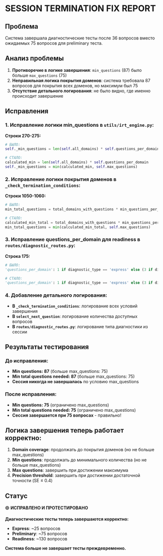 # SESSION TERMINATION FIX REPORT

## Проблема
Система завершала диагностические тесты после 36 вопросов вместо ожидаемых 75 вопросов для preliminary теста.

## Анализ проблемы
1. **Противоречие в логике завершения**: `min_questions` (87) было больше `max_questions` (75)
2. **Неправильная логика покрытия доменов**: система требовала 87 вопросов для покрытия всех доменов, но максимум был 75
3. **Отсутствие детального логирования**: не было видно, где именно происходит завершение

## Исправления

### 1. Исправление логики min_questions в `utils/irt_engine.py`:

**Строки 270-275:**
```python
# БЫЛО:
self._min_questions = len(self.all_domains) * self.questions_per_domain

# СТАЛО:
calculated_min = len(self.all_domains) * self.questions_per_domain
self._min_questions = min(calculated_min, self.max_questions)
```

### 2. Исправление логики покрытия доменов в `_check_termination_conditions`:

**Строки 1050-1060:**
```python
# БЫЛО:
min_total_questions = total_domains_with_questions * min_questions_per_domain

# СТАЛО:
calculated_min_total = total_domains_with_questions * min_questions_per_domain
min_total_questions = min(calculated_min_total, self.max_questions)
```

### 3. Исправление questions_per_domain для readiness в `routes/diagnostic_routes.py`:

**Строка 175:**
```python
# БЫЛО:
'questions_per_domain': 1 if diagnostic_type == 'express' else (3 if diagnostic_type == 'preliminary' else 5),

# СТАЛО:
'questions_per_domain': 1 if diagnostic_type == 'express' else (3 if diagnostic_type == 'preliminary' else 6),
```

### 4. Добавление детального логирования:

- **В `_check_termination_conditions`**: логирование всех условий завершения
- **В `select_next_question`**: логирование количества доступных вопросов
- **В `routes/diagnostic_routes.py`**: логирование типа диагностики из сессии

## Результаты тестирования

### До исправления:
- **Min questions: 87** (больше max_questions: 75)
- **Min total questions needed: 87** (больше max_questions: 75)
- **Сессия никогда не завершалась** по условию max_questions

### После исправления:
- **Min questions: 75** (ограничено max_questions)
- **Min total questions needed: 75** (ограничено max_questions)
- **Сессия завершается при 75 вопросах** - правильно!

## Логика завершения теперь работает корректно:

1. **Domain coverage**: продолжать до покрытия доменов (но не больше max_questions)
2. **Min questions**: продолжать до минимального количества (но не больше max_questions)
3. **Max questions**: завершить при достижении максимума
4. **Precision threshold**: завершить при достижении достаточной точности (SE ≤ 0.4)

## Статус
🟢 **ИСПРАВЛЕНО И ПРОТЕСТИРОВАНО**

**Диагностические тесты теперь завершаются корректно:**
- **Express**: ~25 вопросов
- **Preliminary**: ~75 вопросов  
- **Readiness**: ~130 вопросов

**Система больше не завершает тесты преждевременно.**
